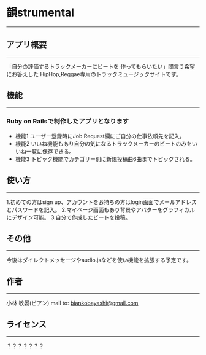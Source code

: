 # 韻strumental
___________
## アプリ概要
___________
「自分の評価するトラックメーカーにビートを
作ってもらいたい」問言う希望にお答えした
HipHop,Reggae専用のトラックミュージックサイトです。

## 機能
___________
### Ruby on Railsで制作したアプリとなります
- 機能1 ユーザー登録時にJob Request欄にご自分の仕事依頼先を記入。
- 機能2 いいね機能もあり自分の気になるトラックメーカーのビートのみをいいね一覧に保存できる。
- 機能3 トピック機能でカテゴリー別に新規投稿曲6曲までトピックされる。

## 使い方
___________
1.初めての方はsign up、アカウントをお持ちの方はlogin画面でメールアドレスとパスワードを記入。
2.マイページ画面もあり背景やアバターをグラフィカルにデザイン可能。
3.自分で作成したビートを投稿。

## その他
___________
今後はダイレクトメッセージやaudio.jsなどを使い機能を拡張する予定です。

## 作者
___________
小林 敏晏(ビアン)
mail to: biankobayashi@gmail.com

## ライセンス
___________
？？？？？？？
